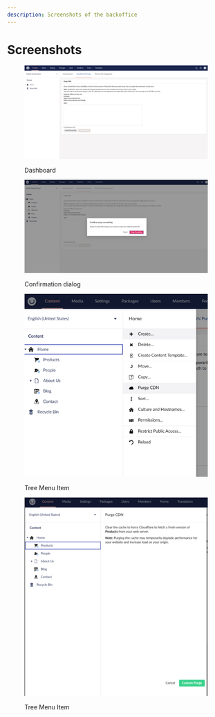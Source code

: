 ```yaml
---
description: Screenshots of the backoffice
---
```


# Screenshots

<figure><img src=".gitbook/assets/Screenshot 2024-05-07 090507.png" alt=""><figcaption><p>Dashboard</p></figcaption></figure>

<figure><img src=".gitbook/assets/Screenshot 2024-05-07 090740.png" alt=""><figcaption><p>Confirmation dialog</p></figcaption></figure>

<figure><img src=".gitbook/assets/Screenshot 2024-05-07 090611.png" alt=""><figcaption><p>Tree Menu Item</p></figcaption></figure>



<figure><img src=".gitbook/assets/Screenshot 2024-05-07 090702.png" alt=""><figcaption><p>Tree Menu Item</p></figcaption></figure>

